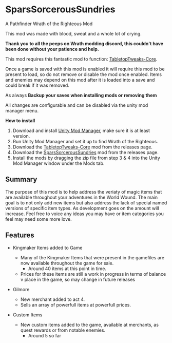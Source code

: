 # SparsSorcerousSundries
A Pathfinder Wrath of the Righteous Mod

This mod was made with blood, sweat and a whole lot of crying. 

**Thank you to all the peeps on Wrath modding discord, this couldn't have been done without your patience and help.**

This mod requires this fantastic mod to function: [TabletopTweaks-Core](https://github.com/Vek17/TabletopTweaks-Core/releases).

Once a game is saved with this mod is enabled it will require this mod to be present to load, so do not remove or disable the mod once enabled.
Items and enemies may depend on this mod after it is loaded into a save and could break if it was removed.

As always **Backup your saves when installing mods or removing them**

All changes are configurable and can be disabled via the unity mod manager menu.

**How to install**

1. Download and install [Unity Mod Manager](https://github.com/newman55/unity-mod-manager), make sure it is at least version.
2. Run Unity Mod Manager and set it up to find Wrath of the Righteous.
3. Download the [TabletopTweaks-Core](https://github.com/Vek17/TabletopTweaks-Core/releases) mod from the releases page.
4. Download the [SparsSorcerousSundries](https://github.com/TheSparhawk/SparsSorcerousSundries/releases) mod from the releases page.
5. Install the mods by dragging the zip file from step 3 & 4 into the Unity Mod Manager window under the Mods tab.

## Summary
The purpose of this mod is to help address the veriaty of magic items that are available throughout your adventures in the World Wound.
The main goal is to not only add new items but also address the lack of special named versions of specific item types. As development goes on
the amount will increase. Feel free to voice any ideas you may have or item categories you feel may need some more love.

## Features
* Kingmaker Items added to Game
  * Many of the Kingmaker Items that were present in the gamefiles are now available throughout the game for sale.
    * Around 40 items at this point in time.
  * Prices for these items are still a work in progress in terms of balance v place in the game, so may change in future releases

* Gilmore
  * New merchant added to act 4.
  * Sells an array of powerfull items at powerfull prices.

* Custom Items
  * New custom items added to the game, available at merchants, as quest rewards or from notable enemies.
    * Around 5 so far  
